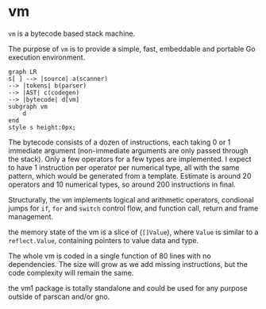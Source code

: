 # vm

`vm` is a bytecode based stack machine.

The purpose of `vm` is to provide a simple, fast, embeddable and
portable Go execution environment.

```mermaid
graph LR
s[ ] --> |source| a(scanner)
--> |tokens| b(parser)
--> |AST| c(codegen)
--> |bytecode| d[vm]
subgraph vm
    d
end
style s height:0px;
```

The bytecode consists of a dozen of instructions, each taking 0 or 1
immediate argument (non-immediate arguments are only passed through the
stack). Only a few operators for a few types are implemented. I expect
to have 1 instruction per operator per numerical type, all with the same
pattern, which would be generated from a template. Estimate is around 20
operators and 10 numerical types, so around 200 instructions in final.

Structurally, the vm implements logical and arithmetic operators,
condional jumps for `if`, `for` and `switch` control flow, and function
call, return and frame management.

the memory state of the vm is a slice of (`[]Value`), where `Value` is similar to a `reflect.Value`, containing pointers to value data and type.

The whole vm is coded in a single function of 80 lines with no
dependencies. The size will grow as we add missing instructions, but the
code complexity will remain the same.

the vm1 package is totally standalone and could be used for any purpose
outside of parscan and/or gno.
